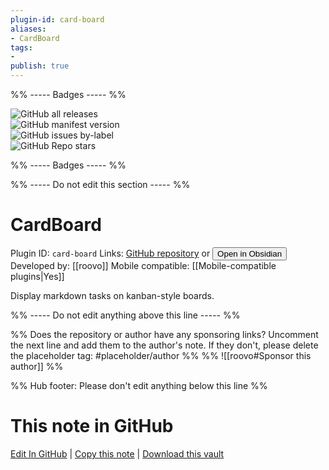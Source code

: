 ```yaml
---
plugin-id: card-board
aliases:
- CardBoard
tags: 
- 
publish: true
---
```


%% ----- Badges ----- %%

![GitHub all releases](https://img.shields.io/github/downloads/roovo/obsidian-card-board/total?color=573E7A&logo=github&style=for-the-badge)   
![GitHub manifest version](https://img.shields.io/github/manifest-json/v/roovo/obsidian-card-board?color=573E7A&logo=github&style=for-the-badge)   
![GitHub issues by-label](https://img.shields.io/github/issues/roovo/obsidian-card-board/help%20wanted?color=573E7A&logo=github&style=for-the-badge)   
![GitHub Repo stars](https://img.shields.io/github/stars/roovo/obsidian-card-board?color=573E7A&logo=github&style=for-the-badge)

%% ----- Badges ----- %%

%% ----- Do not edit this section ----- %%

# CardBoard

Plugin ID: `card-board`
Links: [GitHub repository](https://github.com/roovo/obsidian-card-board) or [<button id=HH>Open in Obsidian</button>](obsidian://goto-plugin?id=card-board)
Developed by: [[roovo]]
Mobile compatible: [[Mobile-compatible plugins|Yes]]

Display markdown tasks on kanban-style boards.

%% ----- Do not edit anything above this line ----- %% 

%% Does the repository or author have any sponsoring links? Uncomment the next line and add them to the author's note. If they don't, please delete the placeholder tag: #placeholder/author %%
%% ![[roovo#Sponsor this author]] %%

%% Hub footer: Please don't edit anything below this line %%

# This note in GitHub

<span class="git-footer">[Edit In GitHub](https://github.dev/obsidian-community/obsidian-hub/blob/main/02%20-%20Community%20Expansions/02.05%20All%20Community%20Expansions/Plugins/card-board.md "git-hub-edit-note") | [Copy this note](https://raw.githubusercontent.com/obsidian-community/obsidian-hub/main/02%20-%20Community%20Expansions/02.05%20All%20Community%20Expansions/Plugins/card-board.md "git-hub-copy-note") | [Download this vault](https://github.com/obsidian-community/obsidian-hub/archive/refs/heads/main.zip "git-hub-download-vault") </span>